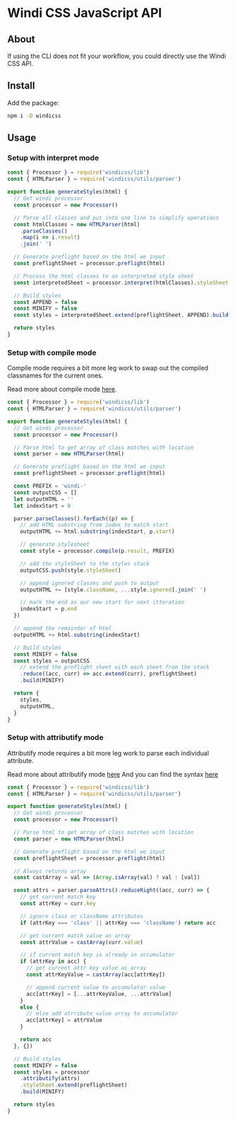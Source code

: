 <Logo name="javascript" class="logo-float-xl"/>

# Windi CSS JavaScript API

<PackageInfo name="windicss" author="voorjaar" />

## About

If using the CLI does not fit your workflow, you could directly use the Windi CSS API.

## Install

Add the package:

```bash
npm i -D windicss
```

## Usage

### Setup with interpret mode

```js
const { Processor } = require('windicss/lib')
const { HTMLParser } = require('windicss/utils/parser')

export function generateStyles(html) {
  // Get windi processor
  const processor = new Processor()

  // Parse all classes and put into one line to simplify operations
  const htmlClasses = new HTMLParser(html)
    .parseClasses()
    .map(i => i.result)
    .join(' ')

  // Generate preflight based on the html we input
  const preflightSheet = processor.preflight(html)

  // Process the html classes to an interpreted style sheet
  const interpretedSheet = processor.interpret(htmlClasses).styleSheet

  // Build styles
  const APPEND = false
  const MINIFY = false
  const styles = interpretedSheet.extend(preflightSheet, APPEND).build(MINIFY)

  return styles
}
```

### Setup with compile mode

Compile mode requires a bit more leg work to swap out the compiled classnames for the current ones.

Read more about compile mode [here](/posts/modes.html).

```js
const { Processor } = require('windicss/lib')
const { HTMLParser } = require('windicss/utils/parser')

export function generateStyles(html) {
  // Get windi processor
  const processor = new Processor()

  // Parse html to get array of class matches with location
  const parser = new HTMLParser(html)

  // Generate preflight based on the html we input
  const preflightSheet = processor.preflight(html)

  const PREFIX = 'windi-'
  const outputCSS = []
  let outputHTML = ''
  let indexStart = 0

  parser.parseClasses().forEach((p) => {
    // add HTML substring from index to match start
    outputHTML += html.substring(indexStart, p.start)

    // generate stylesheet
    const style = processor.compile(p.result, PREFIX)

    // add the styleSheet to the styles stack
    outputCSS.push(style.styleSheet)

    // append ignored classes and push to output
    outputHTML += [style.className, ...style.ignored].join(' ')

    // mark the end as our new start for next itteration
    indexStart = p.end
  })

  // append the remainder of html
  outputHTML += html.substring(indexStart)

  // Build styles
  const MINIFY = false
  const styles = outputCSS
    // extend the preflight sheet with each sheet from the stack
    .reduce((acc, curr) => acc.extend(curr), preflightSheet)
    .build(MINIFY)

  return {
    styles,
    outputHTML,
  }
}
```

### Setup with attributify mode

Attributify mode requires a bit more leg work to parse each individual attribute.

Read more about attributify mode [here](/posts/v30.html#attributify-mode)
And you can find the syntax [here](/posts/attributify.html)

```js
const { Processor } = require('windicss/lib')
const { HTMLParser } = require('windicss/utils/parser')

export function generateStyles(html) {
  // Get windi processor
  const processor = new Processor()

  // Parse html to get array of class matches with location
  const parser = new HTMLParser(html)

  // Generate preflight based on the html we input
  const preflightSheet = processor.preflight(html)

  // Always returns array
  const castArray = val => (Array.isArray(val) ? val : [val])

  const attrs = parser.parseAttrs().reduceRight((acc, curr) => {
    // get current match key
    const attrKey = curr.key

    // ignore class or className attributes
    if (attrKey === 'class' || attrKey === 'className') return acc

    // get current match value as array
    const attrValue = castArray(curr.value)

    // if current match key is already in accumulator
    if (attrKey in acc) {
      // get current attr key value as array
      const attrKeyValue = castArray(acc[attrKey])

      // append current value to accumulator value
      acc[attrKey] = [...attrKeyValue, ...attrValue]
    }
    else {
      // else add atrribute value array to accumulator
      acc[attrKey] = attrValue
    }

    return acc
  }, {})

  // Build styles
  const MINIFY = false
  const styles = processor
    .attributify(attrs)
    .styleSheet.extend(preflightSheet)
    .build(MINIFY)

  return styles
}
```
